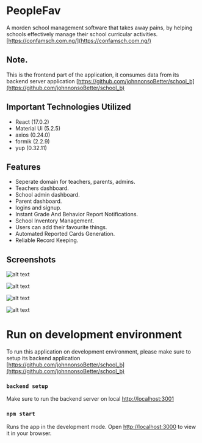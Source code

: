 # PeopleFav
A morden school management software that takes away pains, by helping schools effectively manage their school curricular activities. [https://confamsch.com.ng/](https://confamsch.com.ng/)

## Note.
This is the frontend part of the application, it consumes data from its backend server application  [https://github.com/johnnonsoBetter/school_b](https://github.com/johnnonsoBetter/school_b)


## Important Technologies Utilized
* React (17.0.2)
* Material Ui (5.2.5)
* axios (0.24.0)
* formik (2.2.9)
* yup (0.32.11)

## Features
* Seperate domain for teachers, parents, admins.
* Teachers dashboard.
* School admin dashboard.
* Parent dashboard.
* logins and signup.
* Instant Grade And Behavior Report Notifications.
* School Inventory Management.
* Users can add their favourite things.
* Automated Reported Cards Generation.
* Reliable Record Keeping.

## Screenshots
![alt text](https://github.com/johnnonsoBetter/peoplefav/blob/main/public/images/homepage.png?raw=true)



![alt text](https://github.com/johnnonsoBetter/peoplefav/blob/main/public/images/thing_type.png?raw=true)


![alt text](https://github.com/johnnonsoBetter/peoplefav/blob/main/public/images/guess_part.png?raw=true)


![alt text](https://github.com/johnnonsoBetter/peoplefav/blob/main/public/images/users.png?raw=true)


# Run on development environment
To run this application on development environment, please make sure to setup its backend application  [https://github.com/johnnonsoBetter/school_b](https://github.com/johnnonsoBetter/school_b)

### `backend setup`
Make sure to run the backend server on local [http://localhost:3001](http://localhost:3001)

### `npm start`

Runs the app in the development mode.
Open [http://localhost:3000](http://localhost:3000) to view it in your browser.